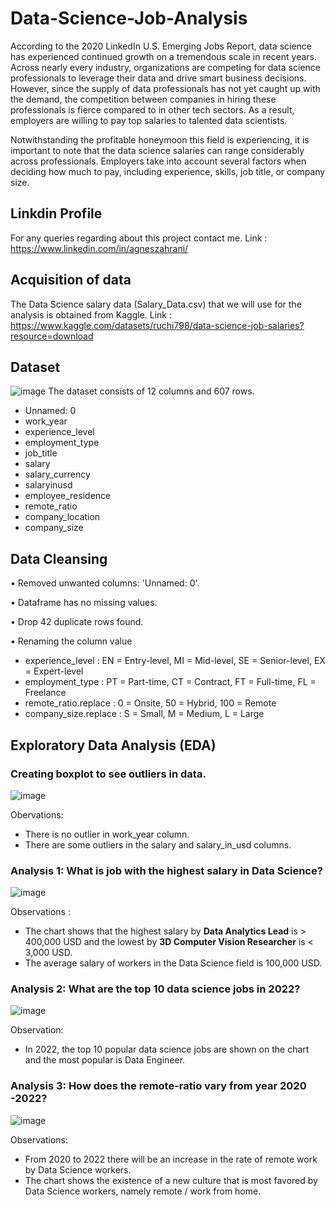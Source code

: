 # Data-Science-Job-Analysis
According to the 2020 LinkedIn U.S. Emerging Jobs Report,  data science has experienced continued growth on a tremendous scale in recent years. Across nearly every industry, organizations are competing for data science professionals to leverage their data and drive smart business decisions. However, since the supply of data professionals has not yet caught up with the demand, the competition between companies in hiring these professionals is fierce compared to in other tech sectors. As a result, employers are willing to pay top salaries to talented data scientists.

Notwithstanding the profitable honeymoon this field is experiencing, it is important to note that the data science salaries can range considerably across professionals. Employers take into account several factors when deciding how much to pay, including experience, skills, job title, or company size. 

## Linkdin Profile
For any queries regarding about this project contact me.
Link : https://www.linkedin.com/in/agneszahrani/

## Acquisition of data
The Data Science salary data (Salary_Data.csv) that we will use for the analysis is obtained from Kaggle.
Link : https://www.kaggle.com/datasets/ruchi798/data-science-job-salaries?resource=download

## Dataset
![image](https://user-images.githubusercontent.com/67780196/179521118-9718c228-960f-45d8-9f26-edf1dd911c84.png)
The dataset consists of 12 columns and 607 rows.
- Unnamed: 0
- work_year
- experience_level
- employment_type
- job_title
- salary
- salary_currency
- salaryinusd
- employee_residence
- remote_ratio
- company_location
- company_size

## Data Cleansing
• Removed unwanted columns: 'Unnamed: 0'.

• Dataframe has no missing values.

• Drop 42 duplicate rows found.

• Renaming the column value
- experience_level : EN = Entry-level, MI = Mid-level, SE = Senior-level, EX = Expert-level
- employment_type : PT = Part-time, CT = Contract, FT = Full-time, FL = Freelance
- remote_ratio.replace : 0 = Onsite, 50 = Hybrid, 100 = Remote
- company_size.replace : S = Small, M = Medium, L = Large

## Exploratory Data Analysis (EDA)
### Creating boxplot to see outliers in data.

![image](https://user-images.githubusercontent.com/67780196/179526960-c8e5132f-cfb6-4d97-9694-914ecba4509b.png)

Obervations:
- There is no outlier in work_year column.
- There are some outliers in the salary and salary_in_usd columns.

### Analysis 1: What is job with the highest salary in Data Science?
![image](https://user-images.githubusercontent.com/67780196/179528318-1b4627e5-4184-4298-9188-7d1363a72b36.png)

Observations :
- The chart shows that the highest salary by **Data Analytics Lead** is > 400,000 USD and the lowest by **3D Computer Vision Researcher** is < 3,000 USD.
- The average salary of workers in the Data Science field is 100,000 USD.

### Analysis 2: What are the top 10 data science jobs in 2022?
![image](https://user-images.githubusercontent.com/67780196/179528586-4ab569cb-2bba-4e05-a55f-bc4614e89d85.png)

Observation:
- In 2022, the top 10 popular data science jobs are shown on the chart and the most popular is Data Engineer.

### Analysis 3: How does the remote-ratio vary from year 2020 -2022?
![image](https://user-images.githubusercontent.com/67780196/179528792-8b928ab2-279b-41a0-a764-61654bd6fa93.png)

Observations:
- From 2020 to 2022 there will be an increase in the rate of remote work by Data Science workers.
- The chart shows the existence of a new culture that is most favored by Data Science workers, namely remote / work from home.
